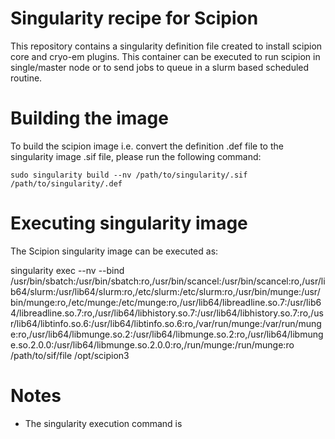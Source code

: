 # Singularity recipe for Scipion

This repository contains a singularity definition file created to install scipion core and cryo-em plugins. This container can be executed to run scipion in single/master node or to send jobs to queue in a slurm based scheduled routine. 

# Building the image 

To build the scipion image i.e. convert the definition .def file to the singularity image .sif file, please run the following command: 

```console
sudo singularity build --nv /path/to/singularity/.sif /path/to/singularity/.def
```

# Executing singularity image

The Scipion singularity image can be executed as: 

singularity exec --nv --bind /usr/bin/sbatch:/usr/bin/sbatch:ro,/usr/bin/scancel:/usr/bin/scancel:ro,/usr/lib64/slurm:/usr/lib64/slurm:ro,/etc/slurm:/etc/slurm:ro,/usr/bin/munge:/usr/bin/munge:ro,/etc/munge:/etc/munge:ro,/usr/lib64/libreadline.so.7:/usr/lib64/libreadline.so.7:ro,/usr/lib64/libhistory.so.7:/usr/lib64/libhistory.so.7:ro,/usr/lib64/libtinfo.so.6:/usr/lib64/libtinfo.so.6:ro,/var/run/munge:/var/run/munge:ro,/usr/lib64/libmunge.so.2:/usr/lib64/libmunge.so.2:ro,/usr/lib64/libmunge.so.2.0.0:/usr/lib64/libmunge.so.2.0.0:ro,/run/munge:/run/munge:ro /path/to/sif/file /opt/scipion3

# Notes 
* The singularity execution command is 
